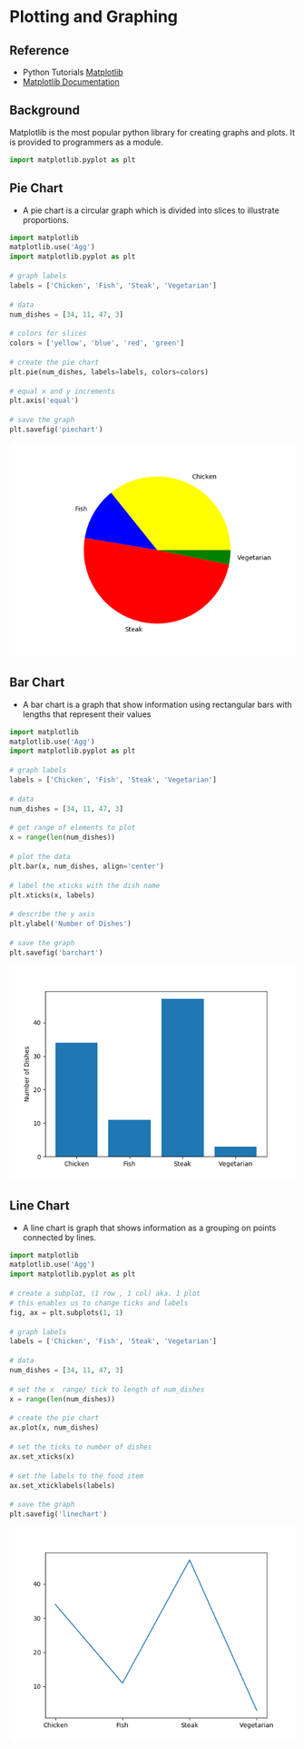 # Plotting and Graphing

## Reference

- Python Tutorials [Matplotlib](https://pythonspot.com/en/matplotlib/)
- [Matplotlib Documentation](https://matplotlib.org/api/pyplot_summary.html)

## Background

Matplotlib is the most popular python library for creating graphs and plots. 
It is provided to programmers as a module.

```python
import matplotlib.pyplot as plt
```

## Pie Chart

- A pie chart is a circular graph which is divided into slices to illustrate proportions.

```python
import matplotlib
matplotlib.use('Agg')
import matplotlib.pyplot as plt

# graph labels
labels = ['Chicken', 'Fish', 'Steak', 'Vegetarian']

# data
num_dishes = [34, 11, 47, 3]

# colors for slices
colors = ['yellow', 'blue', 'red', 'green']

# create the pie chart
plt.pie(num_dishes, labels=labels, colors=colors)

# equal x and y increments
plt.axis('equal')

# save the graph
plt.savefig('piechart')

```

![](graphics/pie.png)


## Bar Chart

- A bar chart is a graph that show information using rectangular bars with lengths that represent their values

```python
import matplotlib
matplotlib.use('Agg')
import matplotlib.pyplot as plt

# graph labels
labels = ['Chicken', 'Fish', 'Steak', 'Vegetarian']

# data
num_dishes = [34, 11, 47, 3]

# get range of elements to plot
x = range(len(num_dishes))

# plot the data
plt.bar(x, num_dishes, align='center')

# label the xticks with the dish name
plt.xticks(x, labels)

# describe the y axis
plt.ylabel('Number of Dishes')

# save the graph
plt.savefig('barchart')
```

![](graphics/bar.png) 

## Line Chart

- A line chart is graph that shows information as a grouping on points connected by lines.

```python
import matplotlib
matplotlib.use('Agg')
import matplotlib.pyplot as plt

# create a subplot, (1 row , 1 col) aka. 1 plot
# this enables us to change ticks and labels
fig, ax = plt.subplots(1, 1)

# graph labels
labels = ['Chicken', 'Fish', 'Steak', 'Vegetarian']

# data
num_dishes = [34, 11, 47, 3]

# set the x  range/ tick to length of num_dishes
x = range(len(num_dishes))

# create the pie chart
ax.plot(x, num_dishes)

# set the ticks to number of dishes
ax.set_xticks(x)

# set the labels to the food item
ax.set_xticklabels(labels)

# save the graph
plt.savefig('linechart')
```
![](graphics/line.png)

